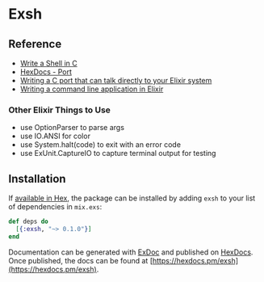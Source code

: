 # Exsh

## Reference

- [Write a Shell in C](https://brennan.io/2015/01/16/write-a-shell-in-c/)
- [HexDocs - Port](https://hexdocs.pm/elixir/Port.html)
- [Writing a C port that can talk directly to your Elixir system](https://github.com/knewter/complex)
- [Writing a command line application in Elixir](http://asquera.de/blog/2015-04-10/writing-a-commandline-app-in-elixir/)

### Other Elixir Things to Use

- use OptionParser to parse args
- use IO.ANSI for color
- use System.halt(code) to exit with an error code
- use ExUnit.CaptureIO to capture terminal output for testing

## Installation

If [available in Hex](https://hex.pm/docs/publish), the package can be installed
by adding `exsh` to your list of dependencies in `mix.exs`:

```elixir
def deps do
  [{:exsh, "~> 0.1.0"}]
end
```

Documentation can be generated with [ExDoc](https://github.com/elixir-lang/ex_doc)
and published on [HexDocs](https://hexdocs.pm). Once published, the docs can
be found at [https://hexdocs.pm/exsh](https://hexdocs.pm/exsh).

